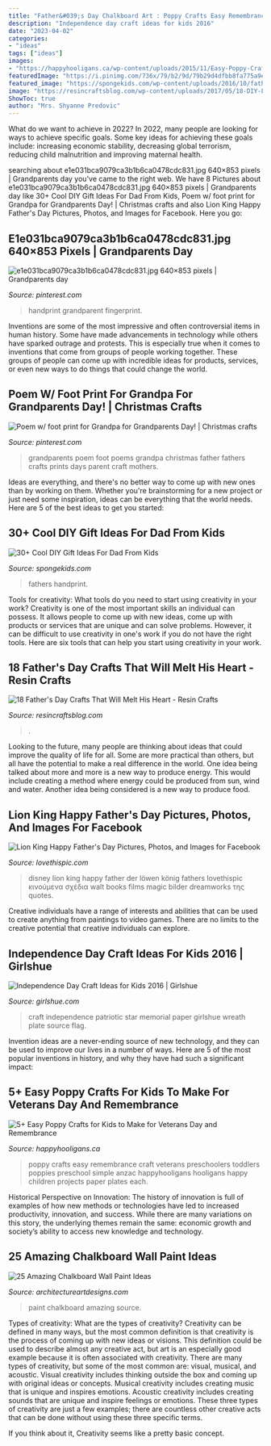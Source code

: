 ```yaml
---
title: "Father&#039;s Day Chalkboard Art : Poppy Crafts Easy Remembrance Craft Veterans Preschoolers Toddlers Poppies Preschool Simple Anzac Happyhooligans Hooligans Happy Children Projects Paper Plates Each"
description: "Independence day craft ideas for kids 2016"
date: "2023-04-02"
categories:
- "ideas"
tags: ["ideas"]
images:
- "https://happyhooligans.ca/wp-content/uploads/2015/11/Easy-Poppy-Crafts-for-Preschoolers-and-Toddlers-Happy-Hooligans-.jpg"
featuredImage: "https://i.pinimg.com/736x/79/b2/9d/79b29d4dfbb8fa775a9e114f591544d5--grandparents-day-foot-prints.jpg"
featured_image: "https://spongekids.com/wp-content/uploads/2016/10/fathers-day/10-fathers-day-ideas.jpg"
image: "https://resincraftsblog.com/wp-content/uploads/2017/05/18-DIY-Fathers-Day-Crafts.jpg"
ShowToc: true
author: "Mrs. Shyanne Predovic"
---
```



What do we want to achieve in 2022?
In 2022, many people are looking for ways to achieve specific goals. Some key ideas for achieving these goals include: increasing economic stability, decreasing global terrorism, reducing child malnutrition and improving maternal health.

	

		
searching about e1e031bca9079ca3b1b6ca0478cdc831.jpg 640×853 pixels | Grandparents day you've came to the right web. We have 8 Pictures about e1e031bca9079ca3b1b6ca0478cdc831.jpg 640×853 pixels | Grandparents day like 30+ Cool DIY Gift Ideas For Dad From Kids, Poem w/ foot print for Grandpa for Grandparents Day! | Christmas crafts and also Lion King Happy Father&#039;s Day Pictures, Photos, and Images for Facebook. Here you go:
		
    
## E1e031bca9079ca3b1b6ca0478cdc831.jpg 640×853 Pixels | Grandparents Day

<img loading=lazy src="http://media-cache-ec0.pinimg.com/640x/e1/e0/31/e1e031bca9079ca3b1b6ca0478cdc831.jpg" onerror="this.onerror=null;this.src='https://tse3.mm.bing.net/th?id=OIP.c5TOgdnmNLrdfLmxZ1ScSAHaJ3&amp;pid=15.1';" alt="e1e031bca9079ca3b1b6ca0478cdc831.jpg 640×853 pixels | Grandparents day">

_Source: pinterest.com_

>handprint grandparent fingerprint. 

	

Inventions are some of the most impressive and often controversial items in human history. Some have made advancements in technology while others have sparked outrage and protests. This is especially true when it comes to inventions that come from groups of people working together. These groups of people can come up with incredible ideas for products, services, or even new ways to do things that could change the world.

    
## Poem W/ Foot Print For Grandpa For Grandparents Day! | Christmas Crafts

<img loading=lazy src="https://i.pinimg.com/736x/79/b2/9d/79b29d4dfbb8fa775a9e114f591544d5--grandparents-day-foot-prints.jpg" onerror="this.onerror=null;this.src='https://tse2.mm.bing.net/th?id=OIP.nmsfofxv6F2EGgNFl3kFHQHaJ6&amp;pid=15.1';" alt="Poem w/ foot print for Grandpa for Grandparents Day! | Christmas crafts">

_Source: pinterest.com_

>grandparents poem foot poems grandpa christmas father fathers crafts prints days parent craft mothers. 

	

Ideas are everything, and there's no better way to come up with new ones than by working on them. Whether you're brainstorming for a new project or just need some inspiration, ideas can be everything that the world needs. Here are 5 of the best ideas to get you started: 

    
## 30+ Cool DIY Gift Ideas For Dad From Kids

<img loading=lazy src="https://spongekids.com/wp-content/uploads/2016/10/fathers-day/10-fathers-day-ideas.jpg" onerror="this.onerror=null;this.src='https://tse3.mm.bing.net/th?id=OIP.AzQ7TfRuhRT1QwDr2FKDUwHaRg&amp;pid=15.1';" alt="30+ Cool DIY Gift Ideas For Dad From Kids">

_Source: spongekids.com_

>fathers handprint. 

	

Tools for creativity: What tools do you need to start using creativity in your work?
Creativity is one of the most important skills an individual can possess. It allows people to come up with new ideas, come up with products or services that are unique and can solve problems. However, it can be difficult to use creativity in one's work if you do not have the right tools. Here are six tools that can help you start using creativity in your work.

    
## 18 Father&#039;s Day Crafts That Will Melt His Heart - Resin Crafts

<img loading=lazy src="https://resincraftsblog.com/wp-content/uploads/2017/05/18-DIY-Fathers-Day-Crafts.jpg" onerror="this.onerror=null;this.src='https://tse3.mm.bing.net/th?id=OIP.F5OsBYCdlpLCPwaJWsDVUgHaKl&amp;pid=15.1';" alt="18 Father&#039;s Day Crafts That Will Melt His Heart - Resin Crafts">

_Source: resincraftsblog.com_

>. 

	

Looking to the future, many people are thinking about ideas that could improve the quality of life for all. Some are more practical than others, but all have the potential to make a real difference in the world. One idea being talked about more and more is a new way to produce energy. This would include creating a method where energy could be produced from sun, wind and water. Another idea being considered is a new way to produce food.

    
## Lion King Happy Father&#039;s Day Pictures, Photos, And Images For Facebook

<img loading=lazy src="http://www.lovethispic.com/uploaded_images/351277-Lion-King-Happy-Father-s-Day.jpg" onerror="this.onerror=null;this.src='https://tse4.mm.bing.net/th?id=OIP.NEKk_e1QvtoZTSyJycifOAAAAA&amp;pid=15.1';" alt="Lion King Happy Father&#039;s Day Pictures, Photos, and Images for Facebook">

_Source: lovethispic.com_

>disney lion king happy father der löwen könig fathers lovethispic κινούμενα σχέδια walt books films magic bilder dreamworks της quotes. 

	

Creative individuals have a range of interests and abilities that can be used to create anything from paintings to video games. There are no limits to the creative potential that creative individuals can explore.

    
## Independence Day Craft Ideas For Kids 2016 | Girlshue

<img loading=lazy src="http://www.girlshue.com/wp-content/uploads/2016/06/Flag-Day-Craft-Ideas-for-Kids-2016-12.jpg" onerror="this.onerror=null;this.src='https://tse3.mm.bing.net/th?id=OIP.iEVkOU4QnsXyifRW1fqNBwHaKC&amp;pid=15.1';" alt="Independence Day Craft Ideas for Kids 2016 | Girlshue">

_Source: girlshue.com_

>craft independence patriotic star memorial paper girlshue wreath plate source flag. 

	

Invention ideas are a never-ending source of new technology, and they can be used to improve our lives in a number of ways. Here are 5 of the most popular inventions in history, and why they have had such a significant impact:

    
## 5+ Easy Poppy Crafts For Kids To Make For Veterans Day And Remembrance

<img loading=lazy src="https://happyhooligans.ca/wp-content/uploads/2015/11/Easy-Poppy-Crafts-for-Preschoolers-and-Toddlers-Happy-Hooligans-.jpg" onerror="this.onerror=null;this.src='https://tse2.mm.bing.net/th?id=OIP.OsvxQZod1uh1gKkcEM1IugAAAA&amp;pid=15.1';" alt="5+ Easy Poppy Crafts for Kids to Make for Veterans Day and Remembrance">

_Source: happyhooligans.ca_

>poppy crafts easy remembrance craft veterans preschoolers toddlers poppies preschool simple anzac happyhooligans hooligans happy children projects paper plates each. 

	

Historical Perspective on Innovation:
The history of innovation is full of examples of how new methods or technologies have led to increased productivity, innovation, and success. While there are many variations on this story, the underlying themes remain the same: economic growth and society’s ability to access new knowledge and technology.

    
## 25 Amazing Chalkboard Wall Paint Ideas

<img loading=lazy src="https://www.architectureartdesigns.com/wp-content/uploads/2013/06/1113.jpg" onerror="this.onerror=null;this.src='https://tse2.mm.bing.net/th?id=OIP.DMuFmeB2SnSJLYwYkSZH2gHaIz&amp;pid=15.1';" alt="25 Amazing Chalkboard Wall Paint Ideas">

_Source: architectureartdesigns.com_

>paint chalkboard amazing source. 

	

Types of creativity: What are the types of creativity?
Creativity can be defined in many ways, but the most common definition is that creativity is the process of coming up with new ideas or visions. This definition could be used to describe almost any creative act, but art is an especially good example because it is often associated with creativity.
There are many types of creativity, but some of the most common are: visual, musical, and acoustic. Visual creativity includes thinking outside the box and coming up with original ideas or concepts. Musical creativity includes creating music that is unique and inspires emotions. Acoustic creativity includes creating sounds that are unique and inspire feelings or emotions. These three types of creativity are just a few examples; there are countless other creative acts that can be done without using these three specific terms.

If you think about it, Creativity seems like a pretty basic concept.

